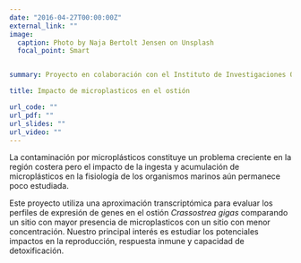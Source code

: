 ```yaml
---
date: "2016-04-27T00:00:00Z"
external_link: ""
image:
  caption: Photo by Naja Bertolt Jensen on Unsplash 
  focal_point: Smart


summary: Proyecto en colaboración con el Instituto de Investigaciones Oceanológica de la UABC

title: Impacto de microplasticos en el ostión 

url_code: ""
url_pdf: ""
url_slides: ""
url_video: ""
---
```


La contaminación por microplásticos constituye un problema creciente en la región costera pero el impacto de la ingesta y acumulación de microplásticos en la fisiología de los organismos marinos aún permanece poco estudiada.

Este proyecto utiliza una aproximación transcriptómica para evaluar los perfiles de expresión de genes en el ostión _Crassostrea gigas_ comparando un sitio con mayor presencia de microplasticos con un sitio con menor concentración. Nuestro principal interés es estudiar los potenciales impactos en la reproducción, respuesta inmune y capacidad de detoxificación. 

